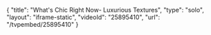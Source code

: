 {
    "title": "What's Chic Right Now- Luxurious Textures",
    "type": "solo",
    "layout": "iframe-static",
    "videoId": "25895410",
    "url": "\/tvpembed\/25895410"
}